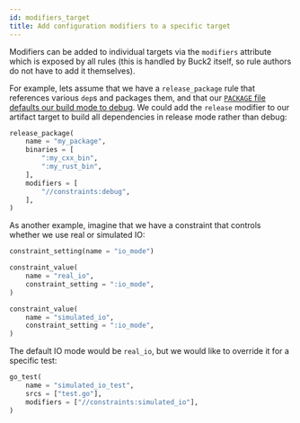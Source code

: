 ```yaml
---
id: modifiers_target
title: Add configuration modifiers to a specific target
---
```


Modifiers can be added to individual targets via the `modifiers` attribute which
is exposed by all rules (this is handled by Buck2 itself, so rule authors do not
have to add it themselves).

For example, lets assume that we have a `release_package` rule that references
various `dep`s and packages them, and that our
[`PACKAGE` file defaults our build mode to debug](./modifiers_package.md). We
could add the `release` modifier to our artifact target to build all
dependencies in release mode rather than debug:

```python
release_package(
    name = "my_package",
    binaries = [
        ":my_cxx_bin",
        ":my_rust_bin",
    ],
    modifiers = [
        "//constraints:debug",
    ],
)
```

As another example, imagine that we have a constraint that controls whether we
use real or simulated IO:

```python
constraint_setting(name = "io_mode")

constraint_value(
    name = "real_io",
    constraint_setting = ":io_mode",
)

constraint_value(
    name = "simulated_io",
    constraint_setting = ":io_mode",
)
```

The default IO mode would be `real_io`, but we would like to override it for a
specific test:

```python
go_test(
    name = "simulated_io_test",
    srcs = ["test.go"],
    modifiers = ["//constraints:simulated_io"],
)
```
